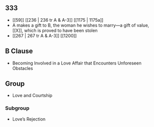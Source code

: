 ## 333
- [[59]] [[236 | 236 tr A &amp; A-3]] [[1175 | 1175a]] 
- A makes a gift to B, the woman he wishes to marry—a gift of value, [[X]], which is proved to have been stolen
- [[267 | 267 tr A &amp; A-3]] [[1200]] 

## B Clause
- Becoming Involved in a Love Affair that Encounters Unforeseen Obstacles

## Group
- Love and Courtship

### Subgroup
- Love’s Rejection

